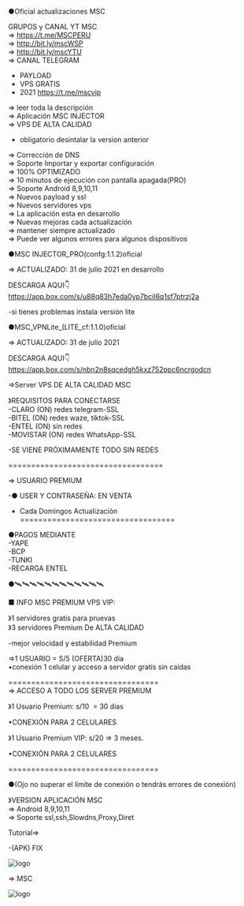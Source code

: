 ●Oficial actualizaciones MSC

GRUPOS y CANAL YT MSC<br>
=> https://t.me/MSCPERU <br>
=> http://bit.ly/mscWSP <br>
=> http://bit.ly/mscYTU <br>
=> CANAL TELEGRAM <br>
- PAYLOAD <br>
- VPS GRATIS <br>
- 2021 https://t.me/mscvip<br>


=> leer toda la descripción <br>
=> Aplicación MSC INJECTOR <br>
=> VPS DE ALTA CALIDAD

- obligatorio desintalar la version anterior

=> Corrección de DNS<br>
=> Soporte Importar y exportar configuración<br>
=> 100% OPTIMIZADO<br>
=> 10 minutos de ejecución con pantalla apagada(PRO) <br>
=> Soporte Android 8,9,10,11<br>
=> Nuevos payload y ssl<br>
=> Nuevos servidores vps <br>
=> La aplicación esta en desarrollo <br>
=> Nuevas mejoras cada actualización<br>
=> mantener siempre actualizado<br>
=> Puede ver algunos errores para algunos dispositivos

●MSC INJECTOR_PRO(confg:1.1.2)oficial

=> ACTUALIZADO: 31 de julio 2021 en desarrollo

DESCARGA AQUI👇<br>
https://app.box.com/s/u88q83h7eda0yp7bcil6q1sf7ptrzj2a 

-si tienes problemas instala versión lite

●MSC_VPNLite_(LITE_cf:1.1.0)oficial 

=> ACTUALIZADO: 31 de julio 2021

DESCARGA AQUI👇<br>
https://app.box.com/s/nbn2n8sqcedgh5kxz752ppc6ncrgodcn

=>Server VPS DE ALTA CALIDAD MSC

》REQUISITOS PARA CONECTARSE <br>
-CLARO (ON) redes telegram-SSL<br>
-BITEL (ON) redes waze, tiktok-SSL<br>
-ENTEL (ON) sin redes <br>
-MOVISTAR (ON) redes WhatsApp-SSL

-SE VIENE PRÓXIMAMENTE TODO SIN REDES

==================================

=> USUARIO PREMIUM

-● USER Y CONTRASEÑA: EN VENTA<br>

 - Cada Domingos Actualización <br>
==================================

●PAGOS MEDIANTE <br>
-YAPE <br>
-BCP <br>
-TUNKI <br>
-RECARGA ENTEL <br>

●🛰🛰🛰🛰🛰🛰🛰🛰🛰🛰🛰🛰

■ INFO MSC PREMIUM VPS VIP:

》1 servidores gratis para pruevas<br>
》3 servidores Premium De ALTA CALIDAD

-mejor velocidad y estabilidad Premium

=>1 USUARIO = S/5 (OFERTA)30 dia<br>
•conexión 1 celular y acceso a servidor gratis sin caídas

=================================<br>
=> ACCESO A TODO LOS SERVER PREMIUM<br>

》1 Usuario Premium: s/10  = 30 dias

•CONEXIÓN PARA 2 CELULARES 

》1 Usuario Premium VIP: s/20 => 3 meses.

•CONEXIÓN PARA 2 CELULARES

=================================

●(Ojo no superar el límite de conexión o tendrás errores de conexión)

》VERSION APLICACIÓN MSC<br>
=> Android 8,9,10,11 <br>
=> Soporte ssl,ssh,Slowdns,Proxy,Diret 

Tutorial=> 

-(APK) FIX 

![logo](https://raw.githubusercontent.com/Maicolsc/msc_injector/main/Screenshot_20210613-104305_MSC%20Injector.jpg)

=> MSC

![logo](https://raw.githubusercontent.com/Maicolsc/msc_injector/main/Screenshot_20210613-104311_MSC%20Injector.jpg)
